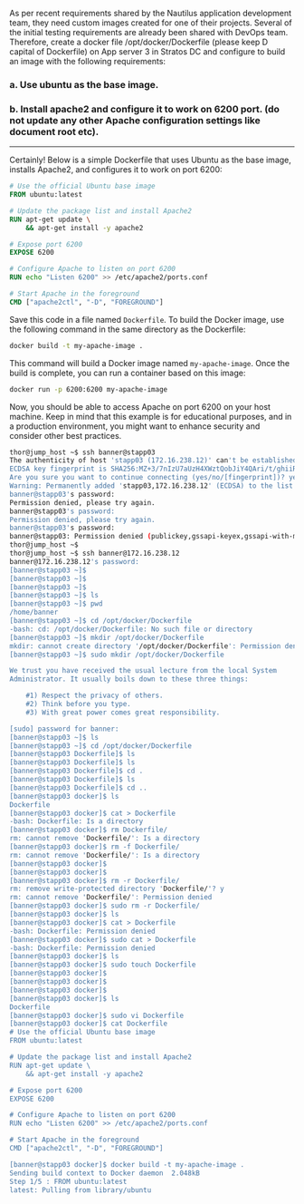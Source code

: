As per recent requirements shared by the Nautilus application development team, they need custom images created for one of their projects. Several of the initial testing requirements are already been shared with DevOps team. Therefore, create a docker file /opt/docker/Dockerfile (please keep D capital of Dockerfile) on App server 3 in Stratos DC and configure to build an image with the following requirements:



### a. Use ubuntu as the base image.


### b. Install apache2 and configure it to work on 6200 port. (do not update any other Apache configuration settings like document root etc).

-------------------------------------------------------------------------------------------------------------------------------------------------------------------------------------


Certainly! Below is a simple Dockerfile that uses Ubuntu as the base image, installs Apache2, and configures it to work on port 6200:

```dockerfile
# Use the official Ubuntu base image
FROM ubuntu:latest

# Update the package list and install Apache2
RUN apt-get update \
    && apt-get install -y apache2

# Expose port 6200
EXPOSE 6200

# Configure Apache to listen on port 6200
RUN echo "Listen 6200" >> /etc/apache2/ports.conf

# Start Apache in the foreground
CMD ["apache2ctl", "-D", "FOREGROUND"]
```

Save this code in a file named `Dockerfile`. To build the Docker image, use the following command in the same directory as the Dockerfile:

```bash
docker build -t my-apache-image .
```

This command will build a Docker image named `my-apache-image`. Once the build is complete, you can run a container based on this image:

```bash
docker run -p 6200:6200 my-apache-image
```

Now, you should be able to access Apache on port 6200 on your host machine. Keep in mind that this example is for educational purposes, and in a production environment, you might want to enhance security and consider other best practices.




```bash
thor@jump_host ~$ ssh banner@stapp03
The authenticity of host 'stapp03 (172.16.238.12)' can't be established.
ECDSA key fingerprint is SHA256:MZ+3/7nIzU7aUzH4XWztQobJiY4QAri/t/ghiiRY/hA.
Are you sure you want to continue connecting (yes/no/[fingerprint])? yes
Warning: Permanently added 'stapp03,172.16.238.12' (ECDSA) to the list of known hosts.
banner@stapp03's password: 
Permission denied, please try again.
banner@stapp03's password: 
Permission denied, please try again.
banner@stapp03's password: 
banner@stapp03: Permission denied (publickey,gssapi-keyex,gssapi-with-mic,password).
thor@jump_host ~$ 
thor@jump_host ~$ ssh banner@172.16.238.12
banner@172.16.238.12's password: 
[banner@stapp03 ~]$ 
[banner@stapp03 ~]$ 
[banner@stapp03 ~]$ 
[banner@stapp03 ~]$ ls
[banner@stapp03 ~]$ pwd
/home/banner
[banner@stapp03 ~]$ cd /opt/docker/Dockerfile
-bash: cd: /opt/docker/Dockerfile: No such file or directory
[banner@stapp03 ~]$ mkdir /opt/docker/Dockerfile
mkdir: cannot create directory '/opt/docker/Dockerfile': Permission denied
[banner@stapp03 ~]$ sudo mkdir /opt/docker/Dockerfile

We trust you have received the usual lecture from the local System
Administrator. It usually boils down to these three things:

    #1) Respect the privacy of others.
    #2) Think before you type.
    #3) With great power comes great responsibility.

[sudo] password for banner: 
[banner@stapp03 ~]$ ls
[banner@stapp03 ~]$ cd /opt/docker/Dockerfile
[banner@stapp03 Dockerfile]$ ls
[banner@stapp03 Dockerfile]$ ls
[banner@stapp03 Dockerfile]$ cd .
[banner@stapp03 Dockerfile]$ ls
[banner@stapp03 Dockerfile]$ cd ..
[banner@stapp03 docker]$ ls
Dockerfile
[banner@stapp03 docker]$ cat > Dockerfile
-bash: Dockerfile: Is a directory
[banner@stapp03 docker]$ rm Dockerfile/
rm: cannot remove 'Dockerfile/': Is a directory
[banner@stapp03 docker]$ rm -f Dockerfile/
rm: cannot remove 'Dockerfile/': Is a directory
[banner@stapp03 docker]$ 
[banner@stapp03 docker]$ 
[banner@stapp03 docker]$ rm -r Dockerfile/
rm: remove write-protected directory 'Dockerfile/'? y
rm: cannot remove 'Dockerfile/': Permission denied
[banner@stapp03 docker]$ sudo rm -r Dockerfile/
[banner@stapp03 docker]$ ls
[banner@stapp03 docker]$ cat > Dockerfile
-bash: Dockerfile: Permission denied
[banner@stapp03 docker]$ sudo cat > Dockerfile
-bash: Dockerfile: Permission denied
[banner@stapp03 docker]$ ls
[banner@stapp03 docker]$ sudo touch Dockerfile
[banner@stapp03 docker]$ 
[banner@stapp03 docker]$ 
[banner@stapp03 docker]$ 
[banner@stapp03 docker]$ ls
Dockerfile
[banner@stapp03 docker]$ sudo vi Dockerfile 
[banner@stapp03 docker]$ cat Dockerfile 
# Use the official Ubuntu base image
FROM ubuntu:latest

# Update the package list and install Apache2
RUN apt-get update \
    && apt-get install -y apache2

# Expose port 6200
EXPOSE 6200

# Configure Apache to listen on port 6200
RUN echo "Listen 6200" >> /etc/apache2/ports.conf

# Start Apache in the foreground
CMD ["apache2ctl", "-D", "FOREGROUND"]

[banner@stapp03 docker]$ docker build -t my-apache-image .
Sending build context to Docker daemon  2.048kB
Step 1/5 : FROM ubuntu:latest
latest: Pulling from library/ubuntu
```
